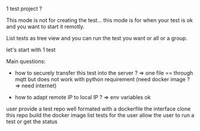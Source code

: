 



1 test project ?

This mode is not for creating the test... this mode is for when your test is ok and you want to start it remotly.

List tests as tree view and you can run the test you want or all or a group.


let's start with 1 test

Main questions:

- how to securely transfer this test into the server ?
=> one file == through mqtt but does not work with python requirement (need docker image ? => need internet)

- how to adapt remote IP to local IP ? 
=> env variables ok




user provide a test repo well formated with a dockerfile
the interface clone this repo
build the docker image
list tests for the user
allow the user to run a test or get the status

